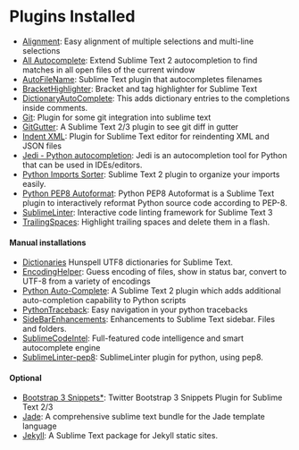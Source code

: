 # Plugins Installed

- [Alignment](https://github.com/wbond/sublime_alignment/issues): Easy alignment of multiple selections and multi-line selections
- [All Autocomplete](https://github.com/alienhard/SublimeAllAutocomplete): Extend Sublime Text 2 autocompletion to find matches in all open files of the current window
- [AutoFileName](https://github.com/BoundInCode/AutoFileName): Sublime Text plugin that autocompletes filenames
- [BracketHighlighter](https://github.com/facelessuser/BracketHighlighter): Bracket and tag highlighter for Sublime Text
- [Dictionary​Auto​Complete](https://github.com/Zinggi/DictionaryAutoComplete): This adds dictionary entries to the completions inside comments.
- [Git](https://github.com/kemayo/sublime-text-git): Plugin for some git integration into sublime text
- [GitGutter](http://www.jisaacks.com/gitgutter): A Sublime Text 2/3 plugin to see git diff in gutter
- [Indent XML](https://github.com/alek-sys/sublimetext_indentxml): Plugin for Sublime Text editor for reindenting XML and JSON files
- [Jedi - Python autocompletion](https://www.google.com/url?sa=t&rct=j&q=&esrc=s&source=web&cd=3&cad=rja&uact=8&ved=0CD0QFjAC&url=https%3A%2F%2Fgithub.com%2Fsrusskih%2FSublimeJEDI&ei=OmQpU8jnGtDZoATL_YCACA&usg=AFQjCNH9VcKDU09VibnW2RNLyCjrt9SyDA&sig2=LOg29BW0rRy5BHkoObgdeQ&bvm=bv.62922401,d.cGU): Jedi is an autocompletion tool for Python that can be used in IDEs/editors.
- [Python Imports Sorter](https://github.com/vi4m/sublime_python_imports): Sublime Text 2 plugin to organize your imports easily.
- [Python PEP8 Autoformat](https://bitbucket.org/StephaneBunel/pythonpep8autoformat): Python PEP8 Autoformat is a Sublime Text plugin to interactively reformat Python source code according to PEP-8.
- [SublimeLinter](http://sublimelinter.readthedocs.org/): Interactive code linting framework for Sublime Text 3
- [TrailingSpaces](https://github.com/SublimeText/TrailingSpaces): Highlight trailing spaces and delete them in a flash.

#### Manual installations
- [Dictionaries](https://github.com/SublimeText/Dictionaries) Hunspell UTF8 dictionaries for Sublime Text.
- [EncodingHelper](https://github.com/SublimeText/EncodingHelper): Guess encoding of files, show in status bar, convert to UTF-8 from a variety of encodings
- [Python Auto-Complete](https://github.com/eliquious/Python-Auto-Complete): A Sublime Text 2 plugin which adds additional auto-completion capability to Python scripts
- [PythonTraceback](https://github.com/kedder/sublime-python-traceback): Easy navigation in your python tracebacks
- [SideBarEnhancements](https://github.com/titoBouzout/SideBarEnhancements): Enhancements to Sublime Text sidebar. Files and folders.
- [SublimeCodeIntel](http://sublimecodeintel.github.io/SublimeCodeIntel/): Full-featured code intelligence and smart autocomplete engine
- [SublimeLinter-pep8](https://github.com/SublimeLinter/SublimeLinter-pep8): SublimeLinter plugin for python, using pep8.



#### Optional
- [Bootstrap 3 Snippets*](https://github.com/JasonMortonNZ/bs3-sublime-plugin): Twitter Bootstrap 3 Snippets Plugin for Sublime Text 2/3
- [Jade](https://github.com/davidrios/jade-tmbundle): A comprehensive sublime text bundle for the Jade template language
- [Jekyll](https://github.com/23maverick23/sublime-jekyll): A Sublime Text package for Jekyll static sites.
